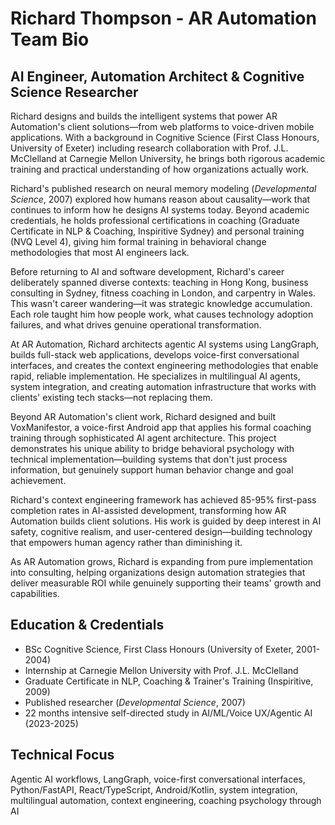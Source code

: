 # Richard Thompson - AR Automation Team Bio

## AI Engineer, Automation Architect & Cognitive Science Researcher

Richard designs and builds the intelligent systems that power AR Automation's client solutions—from web platforms to voice-driven mobile applications. With a background in Cognitive Science (First Class Honours, University of Exeter) including research collaboration with Prof. J.L. McClelland at Carnegie Mellon University, he brings both rigorous academic training and practical understanding of how organizations actually work.

Richard's published research on neural memory modeling (*Developmental Science*, 2007) explored how humans reason about causality—work that continues to inform how he designs AI systems today. Beyond academic credentials, he holds professional certifications in coaching (Graduate Certificate in NLP & Coaching, Inspiritive Sydney) and personal training (NVQ Level 4), giving him formal training in behavioral change methodologies that most AI engineers lack.

Before returning to AI and software development, Richard's career deliberately spanned diverse contexts: teaching in Hong Kong, business consulting in Sydney, fitness coaching in London, and carpentry in Wales. This wasn't career wandering—it was strategic knowledge accumulation. Each role taught him how people work, what causes technology adoption failures, and what drives genuine operational transformation.

At AR Automation, Richard architects agentic AI systems using LangGraph, builds full-stack web applications, develops voice-first conversational interfaces, and creates the context engineering methodologies that enable rapid, reliable implementation. He specializes in multilingual AI agents, system integration, and creating automation infrastructure that works with clients' existing tech stacks—not replacing them.

Beyond AR Automation's client work, Richard designed and built VoxManifestor, a voice-first Android app that applies his formal coaching training through sophisticated AI agent architecture. This project demonstrates his unique ability to bridge behavioral psychology with technical implementation—building systems that don't just process information, but genuinely support human behavior change and goal achievement.

Richard's context engineering framework has achieved 85-95% first-pass completion rates in AI-assisted development, transforming how AR Automation builds client solutions. His work is guided by deep interest in AI safety, cognitive realism, and user-centered design—building technology that empowers human agency rather than diminishing it.

As AR Automation grows, Richard is expanding from pure implementation into consulting, helping organizations design automation strategies that deliver measurable ROI while genuinely supporting their teams' growth and capabilities.

## Education & Credentials

- BSc Cognitive Science, First Class Honours (University of Exeter, 2001-2004)
- Internship at Carnegie Mellon University with Prof. J.L. McClelland
- Graduate Certificate in NLP, Coaching & Trainer's Training (Inspiritive, 2009)
- Published researcher (*Developmental Science*, 2007)
- 22 months intensive self-directed study in AI/ML/Voice UX/Agentic AI (2023-2025)

## Technical Focus

Agentic AI workflows, LangGraph, voice-first conversational interfaces, Python/FastAPI, React/TypeScript, Android/Kotlin, system integration, multilingual automation, context engineering, coaching psychology through AI
